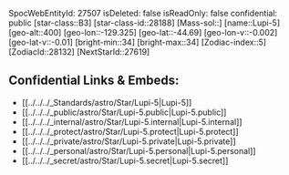 ﻿---
location:
- -44.69
- 129.325
- 400
tags:
- astro/Star
type: Star
---

SpocWebEntityId: 27507
isDeleted: false
isReadOnly: false
confidential: public
[star-class::B3]
[star-class-id::28188]
[Mass-sol::]
[name::Lupi-5]
[geo-alt::400]
[geo-lon::-129.325]
[geo-lat::-44.69]
[geo-lon-v::-0.002]
[geo-lat-v::-0.01]
[bright-min::34]
[bright-max::34]
[Zodiac-index::5]
[ZodiacId::28132]
[NextStarId::27619]



## Confidential Links & Embeds: 
- [[../../../_Standards/astro/Star/Lupi-5|Lupi-5]] 
- [[../../../_public/astro/Star/Lupi-5.public|Lupi-5.public]] 
- [[../../../_internal/astro/Star/Lupi-5.internal|Lupi-5.internal]] 
- [[../../../_protect/astro/Star/Lupi-5.protect|Lupi-5.protect]] 
- [[../../../_private/astro/Star/Lupi-5.private|Lupi-5.private]] 
- [[../../../_personal/astro/Star/Lupi-5.personal|Lupi-5.personal]] 
- [[../../../_secret/astro/Star/Lupi-5.secret|Lupi-5.secret]] 
